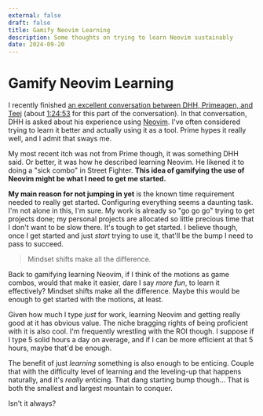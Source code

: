```yaml
---
external: false
draft: false
title: Gamify Neovim Learning
description: Some thoughts on trying to learn Neovim sustainably
date: 2024-09-20
---
```


# Gamify Neovim Learning

I recently finished [an excellent conversation between DHH, Primeagen, and Teej](https://youtu.be/mTa2d3OLXhg?si=9v6Mt4RJr4yxwEqy) (about [1:24:53](https://youtu.be/mTa2d3OLXhg?si=MxCWygnboLD-_UI6&t=5093) for this part of the conversation). In that conversation, DHH is asked about his experience using [Neovim](https://neovim.io/). I've often considered trying to learn it better and actually using it as a tool. Prime hypes it really well, and I admit that sways me.

My most recent itch was not from Prime though, it was something DHH said. Or better, it was how he described learning Neovim. He likened it to doing a "sick combo" in Street Fighter. **This idea of gamifying the use of Neovim might be what I need to get me started.**

**My main reason for not jumping in yet** is the known time requirement needed to really get started. Configuring everything seems a daunting task. I'm not alone in this, I'm sure. My work is already so "go go go" trying to get projects done; my personal projects are allocated so little precious time that I don't want to be slow there. It's tough to get started. I believe though, once I get started and just *start* trying to use it, that'll be the bump I need to pass to succeed.

> Mindset shifts make all the difference.

Back to gamifying learning Neovim, if I think of the motions as game combos, would that make it easier, dare I say *more fun*, to learn it effectively? Mindset shifts make all the difference. Maybe this would be enough to get started with the motions, at least.

Given how much I type *just* for work, learning Neovim and getting really good at it has obvious value. The niche bragging rights of being proficient with it is also cool. I'm frequently wrestling with the ROI though. I suppose if I type 5 solid hours a day on average, and if I can be more efficient at that 5 hours, maybe that'd be enough.

The benefit of just *learning* something is also enough to be enticing. Couple that with the difficulty level of learning and the leveling-up that happens naturally, and it's *really* enticing. That dang starting bump though… That is both the smallest and largest mountain to conquer.

Isn't it always?
